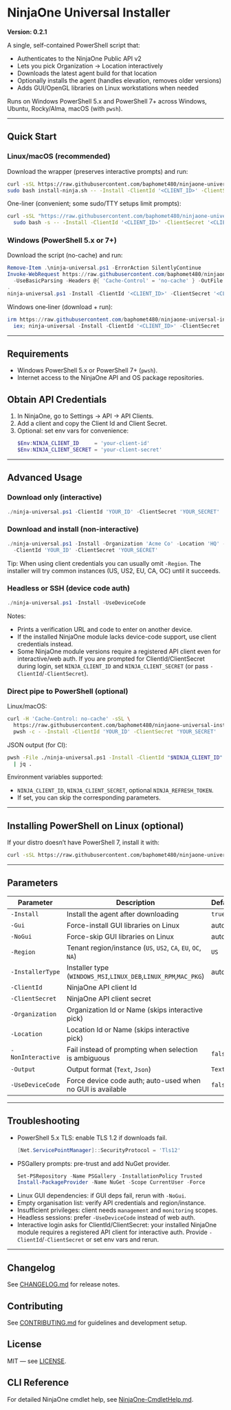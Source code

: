 # NinjaOne Universal Installer
**Version: 0.2.1**

A single, self-contained PowerShell script that:

- Authenticates to the NinjaOne Public API v2
- Lets you pick Organization → Location interactively
- Downloads the latest agent build for that location
- Optionally installs the agent (handles elevation, removes older versions)
- Adds GUI/OpenGL libraries on Linux workstations when needed

Runs on Windows PowerShell 5.x and PowerShell 7+ across Windows, Ubuntu, Rocky/Alma, macOS (with `pwsh`).

---

## Quick Start

### Linux/macOS (recommended)
Download the wrapper (preserves interactive prompts) and run:
```bash
curl -sSL https://raw.githubusercontent.com/baphomet480/ninjaone-universal-installer/main/install-ninja.sh -o install-ninja.sh
sudo bash install-ninja.sh -- -Install -ClientId '<CLIENT_ID>' -ClientSecret '<CLIENT_SECRET>'
```

One-liner (convenient; some sudo/TTY setups limit prompts):
```bash
curl -sSL "https://raw.githubusercontent.com/baphomet480/ninjaone-universal-installer/main/install-ninja.sh?$(date +%s)" | \
  sudo bash -s -- -Install -ClientId '<CLIENT_ID>' -ClientSecret '<CLIENT_SECRET>'
```

### Windows (PowerShell 5.x or 7+)
Download the script (no-cache) and run:
```powershell
Remove-Item .\ninja-universal.ps1 -ErrorAction SilentlyContinue
Invoke-WebRequest https://raw.githubusercontent.com/baphomet480/ninjaone-universal-installer/main/ninja-universal.ps1 `
  -UseBasicParsing -Headers @{ 'Cache-Control' = 'no-cache' } -OutFile ninja-universal.ps1
.
ninja-universal.ps1 -Install -ClientId '<CLIENT_ID>' -ClientSecret '<CLIENT_SECRET>'
```

Windows one‑liner (download + run):
```powershell
irm https://raw.githubusercontent.com/baphomet480/ninjaone-universal-installer/main/ninja-universal.ps1 -UseBasicParsing -Headers @{ 'Cache-Control'='no-cache' } | `
  iex; ninja-universal -Install -ClientId '<CLIENT_ID>' -ClientSecret '<CLIENT_SECRET>'
```

---

## Requirements
- Windows PowerShell 5.x or PowerShell 7+ (`pwsh`).
- Internet access to the NinjaOne API and OS package repositories.

## Obtain API Credentials
1. In NinjaOne, go to Settings → API → API Clients.
2. Add a client and copy the Client Id and Client Secret.
3. Optional: set env vars for convenience:
   ```powershell
   $Env:NINJA_CLIENT_ID     = 'your-client-id'
   $Env:NINJA_CLIENT_SECRET = 'your-client-secret'
   ```

---

## Advanced Usage

### Download only (interactive)
```powershell
./ninja-universal.ps1 -ClientId 'YOUR_ID' -ClientSecret 'YOUR_SECRET'
```

### Download and install (non-interactive)
```powershell
./ninja-universal.ps1 -Install -Organization 'Acme Co' -Location 'HQ' -NonInteractive `
  -ClientId 'YOUR_ID' -ClientSecret 'YOUR_SECRET'
```
Tip: When using client credentials you can usually omit `-Region`. The installer will try common instances (US, US2, EU, CA, OC) until it succeeds.

### Headless or SSH (device code auth)
```powershell
./ninja-universal.ps1 -Install -UseDeviceCode
```
Notes:
- Prints a verification URL and code to enter on another device.
- If the installed NinjaOne module lacks device-code support, use client credentials instead.
- Some NinjaOne module versions require a registered API client even for interactive/web auth. If you are prompted for ClientId/ClientSecret during login, set `NINJA_CLIENT_ID` and `NINJA_CLIENT_SECRET` (or pass `-ClientId`/`-ClientSecret`).

### Direct pipe to PowerShell (optional)
Linux/macOS:
```bash
curl -H 'Cache-Control: no-cache' -sSL \
  https://raw.githubusercontent.com/baphomet480/ninjaone-universal-installer/main/ninja-universal.ps1 | \
  pwsh -c - -Install -ClientId 'YOUR_ID' -ClientSecret 'YOUR_SECRET'
```

JSON output (for CI):
```bash
pwsh -File ./ninja-universal.ps1 -Install -ClientId "$NINJA_CLIENT_ID" -ClientSecret "$NINJA_CLIENT_SECRET" -Output Json \
  | jq .
```

Environment variables supported:
- `NINJA_CLIENT_ID`, `NINJA_CLIENT_SECRET`, optional `NINJA_REFRESH_TOKEN`.
- If set, you can skip the corresponding parameters.

---

## Installing PowerShell on Linux (optional)
If your distro doesn’t have PowerShell 7, install it with:
```bash
curl -sSL https://raw.githubusercontent.com/baphomet480/ninjaone-universal-installer/main/install-pwsh.sh | sudo bash
```

---

## Parameters

| Parameter         | Description                                                          | Default |
| ----------------- | -------------------------------------------------------------------- | ------- |
| `-Install`        | Install the agent after downloading                                  | `true`  |
| `-Gui`            | Force-install GUI libraries on Linux                                 | auto    |
| `-NoGui`          | Force-skip GUI libraries on Linux                                    | auto    |
| `-Region`         | Tenant region/instance (`US`, `US2`, `CA`, `EU`, `OC`, `NA`)         | `US`    |
| `-InstallerType`  | Installer type (`WINDOWS_MSI`,`LINUX_DEB`,`LINUX_RPM`,`MAC_PKG`)     | auto    |
| `-ClientId`       | NinjaOne API client Id                                               |         |
| `-ClientSecret`   | NinjaOne API client secret                                           |         |
| `-Organization`   | Organization Id or Name (skips interactive pick)                     |         |
| `-Location`       | Location Id or Name (skips interactive pick)                         |         |
| `-NonInteractive` | Fail instead of prompting when selection is ambiguous                | `false` |
| `-Output`         | Output format (`Text`, `Json`)                                       | `Text`  |
| `-UseDeviceCode`  | Force device code auth; auto-used when no GUI is available           | `false` |

---

## Troubleshooting
- PowerShell 5.x TLS: enable TLS 1.2 if downloads fail.
  ```powershell
  [Net.ServicePointManager]::SecurityProtocol = 'Tls12'
  ```
- PSGallery prompts: pre-trust and add NuGet provider.
  ```powershell
  Set-PSRepository -Name PSGallery -InstallationPolicy Trusted
  Install-PackageProvider -Name NuGet -Scope CurrentUser -Force
  ```
- Linux GUI dependencies: if GUI deps fail, rerun with `-NoGui`.
- Empty organisation list: verify API credentials and region/instance.
- Insufficient privileges: client needs `management` and `monitoring` scopes.
- Headless sessions: prefer `-UseDeviceCode` instead of web auth.
- Interactive login asks for ClientId/ClientSecret: your installed NinjaOne module requires a registered API client for interactive auth. Provide `-ClientId`/`-ClientSecret` or set env vars and rerun.

---

## Changelog
See [CHANGELOG.md](CHANGELOG.md) for release notes.

## Contributing
See [CONTRIBUTING.md](CONTRIBUTING.md) for guidelines and development setup.

## License
MIT — see [LICENSE](LICENSE).

## CLI Reference
For detailed NinjaOne cmdlet help, see [NinjaOne-CmdletHelp.md](NinjaOne-CmdletHelp.md).
